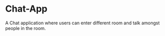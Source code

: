 # Chat-App
A Chat application where users can enter different room and talk amongst people in the room.
